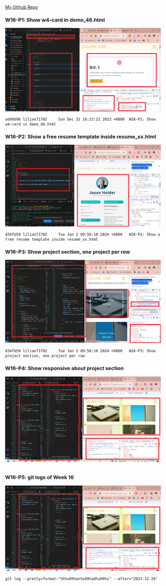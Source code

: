 [My Github Repo](https://github.com/lilian71702/1121-web-409730446)

### W16-P1: Show w4-card in demo_46.html
 
![](w16-p1.png)
 
```
add6b96 lilian71702     Sun Dec 31 16:23:21 2023 +0800  W16-P1: Show w4-card in demo_46.html
```

### W16-P2: Show a free resume template inside resume_xx.html
 
![](w16-p2.png)
 
```
d34fb59 lilian71702     Tue Jan 2 09:56:10 2024 +0800   W16-P2: Show a free resume template inside resume_xx.html
```
### W16-P3: Show project section, one project per row
 
![](w16-p3.png)
 
```
d34fb59 lilian71702     Tue Jan 2 09:56:10 2024 +0800   W16-P3: Show project section, one project per row
```

### W16-P4: Show responsive about project section
 
![](w16-p4.png)
 
```

```
 
### W16-P5: git logs of Week 16
 
![](w16-p4.png)
 
```
git log --pretty=format:"%h%x09%an%x09%ad%x09%s" --after="2023-12-26"

```